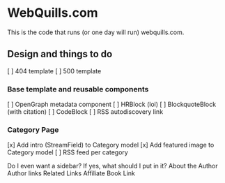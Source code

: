 # WebQuills.com

This is the code that runs (or one day will run) webquills.com.

## Design and things to do

[ ] 404 template
[ ] 500 template

### Base template and reusable components

[ ] OpenGraph metadata component
[ ] HRBlock (lol)
[ ] BlockquoteBlock (with citation)
[ ] CodeBlock
[ ] RSS autodiscovery link

### Category Page

[x] Add intro (StreamField) to Category model
[x] Add featured image to Category model
[ ] RSS feed per category


Do I even want a sidebar? If yes, what should I put in it?
About the Author
Author links
Related Links
Affiliate Book Link
